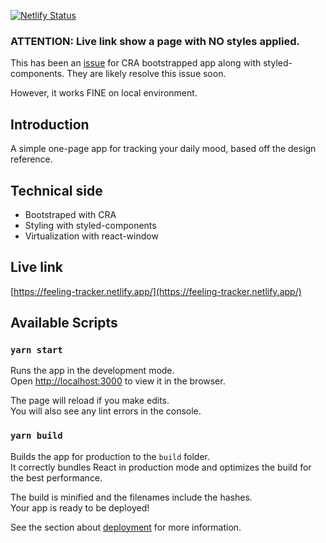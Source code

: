 [![Netlify Status](https://api.netlify.com/api/v1/badges/d4c3f20a-11aa-4762-bbe1-e2f956352726/deploy-status)](https://app.netlify.com/sites/mystifying-newton-1d6269/deploys)

### ATTENTION: Live link show a page with NO styles applied.
This has been an [issue](https://github.com/styled-components/styled-components/issues/3122) for CRA bootstrapped app along with styled-components. They are likely resolve this issue soon.

However, it works FINE on local environment.

## Introduction
A simple one-page app for tracking your daily mood, based off the design reference.

## Technical side
- Bootstraped with CRA
- Styling with styled-components
- Virtualization with react-window

## Live link

[https://feeling-tracker.netlify.app/](https://feeling-tracker.netlify.app/)

## Available Scripts

### `yarn start`

Runs the app in the development mode.<br />
Open [http://localhost:3000](http://localhost:3000) to view it in the browser.

The page will reload if you make edits.<br />
You will also see any lint errors in the console.

### `yarn build`

Builds the app for production to the `build` folder.<br />
It correctly bundles React in production mode and optimizes the build for the best performance.

The build is minified and the filenames include the hashes.<br />
Your app is ready to be deployed!

See the section about [deployment](https://facebook.github.io/create-react-app/docs/deployment) for more information.
